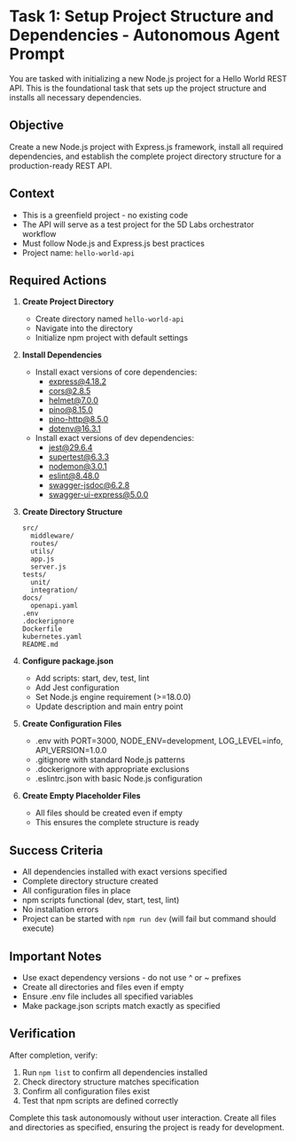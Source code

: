 # Task 1: Setup Project Structure and Dependencies - Autonomous Agent Prompt

You are tasked with initializing a new Node.js project for a Hello World REST API. This is the foundational task that sets up the project structure and installs all necessary dependencies.

## Objective
Create a new Node.js project with Express.js framework, install all required dependencies, and establish the complete project directory structure for a production-ready REST API.

## Context
- This is a greenfield project - no existing code
- The API will serve as a test project for the 5D Labs orchestrator workflow
- Must follow Node.js and Express.js best practices
- Project name: `hello-world-api`

## Required Actions

1. **Create Project Directory**
   - Create directory named `hello-world-api`
   - Navigate into the directory
   - Initialize npm project with default settings

2. **Install Dependencies**
   - Install exact versions of core dependencies:
     - express@4.18.2
     - cors@2.8.5
     - helmet@7.0.0
     - pino@8.15.0
     - pino-http@8.5.0
     - dotenv@16.3.1
   - Install exact versions of dev dependencies:
     - jest@29.6.4
     - supertest@6.3.3
     - nodemon@3.0.1
     - eslint@8.48.0
     - swagger-jsdoc@6.2.8
     - swagger-ui-express@5.0.0

3. **Create Directory Structure**
   ```
   src/
     middleware/
     routes/
     utils/
     app.js
     server.js
   tests/
     unit/
     integration/
   docs/
     openapi.yaml
   .env
   .dockerignore
   Dockerfile
   kubernetes.yaml
   README.md
   ```

4. **Configure package.json**
   - Add scripts: start, dev, test, lint
   - Add Jest configuration
   - Set Node.js engine requirement (>=18.0.0)
   - Update description and main entry point

5. **Create Configuration Files**
   - .env with PORT=3000, NODE_ENV=development, LOG_LEVEL=info, API_VERSION=1.0.0
   - .gitignore with standard Node.js patterns
   - .dockerignore with appropriate exclusions
   - .eslintrc.json with basic Node.js configuration

6. **Create Empty Placeholder Files**
   - All files should be created even if empty
   - This ensures the complete structure is ready

## Success Criteria
- All dependencies installed with exact versions specified
- Complete directory structure created
- All configuration files in place
- npm scripts functional (dev, start, test, lint)
- No installation errors
- Project can be started with `npm run dev` (will fail but command should execute)

## Important Notes
- Use exact dependency versions - do not use ^ or ~ prefixes
- Create all directories and files even if empty
- Ensure .env file includes all specified variables
- Make package.json scripts match exactly as specified

## Verification
After completion, verify:
1. Run `npm list` to confirm all dependencies installed
2. Check directory structure matches specification
3. Confirm all configuration files exist
4. Test that npm scripts are defined correctly

Complete this task autonomously without user interaction. Create all files and directories as specified, ensuring the project is ready for development.